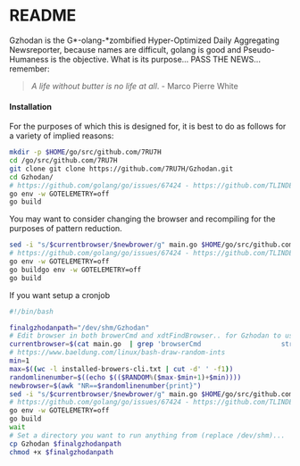 # README


Gzhodan is the G*-olang-*zombified Hyper-Optimized Daily Aggregating Newsreporter, because names are difficult, golang is good and Pseudo-Humaness is the objective. What is its purpose... PASS THE NEWS... remember:

> *A life without butter is no life at all*. - Marco Pierre White

#### Installation

For the purposes of which this is designed for, it is best to do as follows for a variety of implied reasons:
```bash
mkdir -p $HOME/go/src/github.com/7RU7H
cd /go/src/github.com/7RU7H
git clone git clone https://github.com/7RU7H/Gzhodan.git
cd Gzhodan/
# https://github.com/golang/go/issues/67424 - https://github.com/TLINDEN
go env -w GOTELEMETRY=off
go build
```

You may want to consider changing the browser and recompiling for the purposes of pattern reduction.
```bash
sed -i "s/$currentbrowser/$newbrower/g" main.go $HOME/go/src/github.com/7RU7H/main.go
# https://github.com/golang/go/issues/67424 - https://github.com/TLINDEN
go env -w GOTELEMETRY=off
go buildgo env -w GOTELEMETRY=off
go build
```

If you want setup a cronjob 
```bash
#!/bin/bash 

finalgzhodanpath="/dev/shm/Gzhodan"
# Edit browser in both browerCmd and xdtFindBrowser.. for Gzhodan to use a different Browser for OPSEC requirements if needed
currentbrowser=$(cat main.go  | grep 'browserCmd                    string = ' | awk '{print $4}' | tr -d '\"')
# https://www.baeldung.com/linux/bash-draw-random-ints
min=1
max=$((wc -l installed-browers-cli.txt | cut -d' ' -f1)) 
randomlinenumber=$((echo $(($RANDOM%($max-$min+1)+$min))))
newbrowser=$(awk "NR==$randomlinenumber{print}")
sed -i "s/$currentbrowser/$newbrower/g" main.go $HOME/go/src/github.com/7RU7H/main.go
# https://github.com/golang/go/issues/67424 - https://github.com/TLINDEN
go env -w GOTELEMETRY=off
go build
wait
# Set a directory you want to run anything from (replace /dev/shm)...
cp Gzhodan $finalgzhodanpath
chmod +x $finalgzhodanpath
```